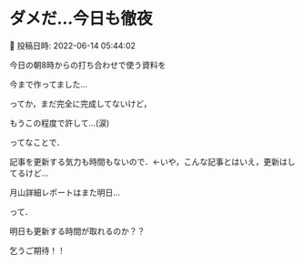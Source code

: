# ダメだ…今日も徹夜

📅 投稿日時: 2022-06-14 05:44:02

今日の朝8時からの打ち合わせで使う資料を


今まで作ってました…





ってか，まだ完全に完成してないけど，


もうこの程度で許して…(涙)





ってなことで．


記事を更新する気力も時間もないので．←いや，こんな記事とはいえ，更新はしてるけど…


月山詳細レポートはまた明日…





って．


明日も更新する時間が取れるのか？？


乞うご期待！！
